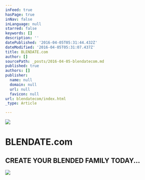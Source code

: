 ```yaml
---
inFeed: true
hasPage: true
inNav: false
inLanguage: null
starred: false
keywords: []
description: ''
datePublished: '2016-04-05T05:31:44.432Z'
dateModified: '2016-04-05T05:31:07.437Z'
title: BLENDATE.com
author: []
sourcePath: _posts/2016-04-05-blendatecom.md
published: true
authors: []
publisher:
  name: null
  domain: null
  url: null
  favicon: null
url: blendatecom/index.html
_type: Article

---
```

![](https://the-grid-user-content.s3-us-west-2.amazonaws.com/be8b0331-8670-4315-88d4-66f3636cde5b.jpg)

# BLENDATE.com

## CREATE YOUR BLENDED FAMILY TODAY...
![](https://the-grid-user-content.s3-us-west-2.amazonaws.com/adba16e1-0455-4d66-993f-982c06f5ea58.jpg)